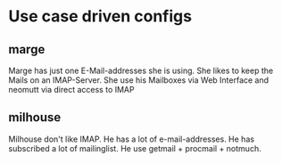 # Use case driven configs

## marge
Marge has just one E-Mail-addresses she is using. She likes to keep the Mails on an IMAP-Server.
She use his Mailboxes via Web Interface and neomutt via direct access to IMAP

## milhouse
Milhouse don't like IMAP. He has a lot of e-mail-addresses. He has subscribed a lot of mailinglist.
He use getmail + procmail + notmuch.



